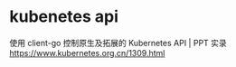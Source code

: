 # kubenetes api
使用 client-go 控制原生及拓展的 Kubernetes API | PPT 实录  
https://www.kubernetes.org.cn/1309.html  
